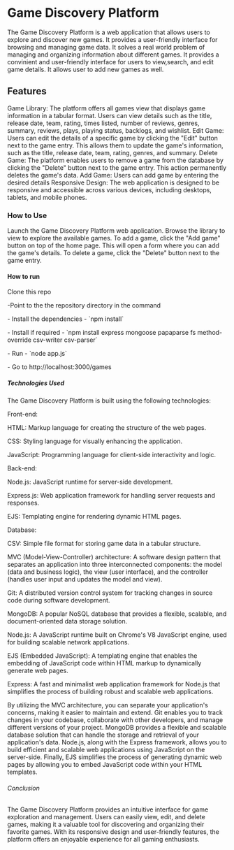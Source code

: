 <h1>Game Discovery Platform</h1>
The Game Discovery Platform is a web application that allows users to explore and discover new games. It provides a user-friendly interface for browsing and managing game data. It solves a real world problem of managing and organizing information about different games. It provides a convinient and user-friendly interface for users to view,search, and edit game details. It allows user to add new games as well.

<h2>Features</h2>
Game Library: The platform offers all games view that displays game information in a tabular format. Users can view details such as the title, release date, team, rating, times listed, number of reviews, genres, summary, reviews, plays, playing status, backlogs, and wishlist.
Edit Game: Users can edit the details of a specific game by clicking the "Edit" button next to the game entry. This allows them to update the game's information, such as the title, release date, team, rating, genres, and summary.
Delete Game: The platform enables users to remove a game from the database by clicking the "Delete" button next to the game entry. This action permanently deletes the game's data.
Add Game: Users can add game by entering the desired details
Responsive Design: The web application is designed to be responsive and accessible across various devices, including desktops, tablets, and mobile phones.
<h3>How to Use</h3>
Launch the Game Discovery Platform web application.
Browse the library to view to explore the available games.
To add a game, click the "Add game" button on top of the home page. This will open a form where you can add the game's details.
To delete a game, click the "Delete" button next to the game entry. 
<h4>How to run</h4>
<P>Clone this repo</P> 
<p>-Point to the the repository directory in the command</p>
<p>- Install the dependencies -  `npm install`</p>
<p>- Install if required - `npm install express mongoose papaparse fs method-override csv-writer csv-parser`</p>
<p>- Run - `node app.js`</p>
<p>- Go to http://localhost:3000/games</p>
<h5>Technologies Used</h5>
<p>The Game Discovery Platform is built using the following technologies:</p>

</h7>Front-end:</h7><br>
<p>HTML: Markup language for creating the structure of the web pages.</p>
<p>CSS: Styling language for visually enhancing the application.</p>
<p>JavaScript: Programming language for client-side interactivity and logic.</p>
<h8>Back-end:</h8><br>
<p>Node.js: JavaScript runtime for server-side development.</p>
<p>Express.js: Web application framework for handling server requests and responses.</p>
<p>EJS: Templating engine for rendering dynamic HTML pages.</p>
<h8>Database:</h8><br>
<p>CSV: Simple file format for storing game data in a tabular structure.</p>
<p>MVC (Model-View-Controller) architecture: A software design pattern that separates an application into three interconnected components: the model (data and business logic), the view (user interface), and the controller (handles user input and updates the model and view).</p>
<p>Git: A distributed version control system for tracking changes in source code during software development.</p>
<p>MongoDB: A popular NoSQL database that provides a flexible, scalable, and document-oriented data storage solution.</p>
<p>Node.js: A JavaScript runtime built on Chrome's V8 JavaScript engine, used for building scalable network applications.</p>
<p>EJS (Embedded JavaScript): A templating engine that enables the embedding of JavaScript code within HTML markup to dynamically generate web pages.</p>
<p>Express: A fast and minimalist web application framework for Node.js that simplifies the process of building robust and scalable web applications.</p>
<p>By utilizing the MVC architecture, you can separate your application's concerns, making it easier to maintain and extend. Git enables you to track changes in your codebase, collaborate with other developers, and manage different versions of your project. MongoDB provides a flexible and scalable database solution that can handle the storage and retrieval of your application's data. Node.js, along with the Express framework, allows you to build efficient and scalable web applications using JavaScript on the server-side. Finally, EJS simplifies the process of generating dynamic web pages by allowing you to embed JavaScript code within your HTML templates.</p>
<h6>Conclusion</h6>
The Game Discovery Platform provides an intuitive interface for game exploration and management. Users can easily view, edit, and delete games, making it a valuable tool for discovering and organizing their favorite games. With its responsive design and user-friendly features, the platform offers an enjoyable experience for all gaming enthusiasts.
